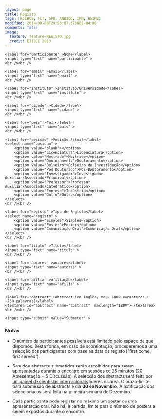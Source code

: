 ```yaml
---
layout: page
title: Registo
tags: [EJIBCE, FCT, SPB, ANBIOQ, IPN, BSIM2]
modified: 2014-08-08T20:53:07.573882-04:00
comments: false
image:
  feature: feature-REGISTO.jpg
  credit: EJIBCE 2013
---
```


<form id="submit" action="http://www.nmr.chem.uu.nl/~joao/ejibce/submit.php" method="POST">

    <label for="participante" >Nome</label>
    <input type="text" name="participante" >
    <br /><br />

    <label for="email" >Email</label>
    <input type="text" name="email" >
    <br /><br />

    <label for="instituto" >Instituto/Universidade</label>
    <input type="text" name="instituto" >
    <br /><br />

    <label for="cidade" >Cidade</label>
    <input type="text" name="cidade" >
    <br /><br />

    <label for="pais" >País</label>
    <input type="text" name="pais" >
    <br /><br />

    <label for="posicao" >Posição Actual</label>
    <select name="posicao" >
        <option value="blank"></option>
        <option value="Licenciatura">Licenciatura</option>
        <option value="Mestrado">Mestrado</option>
        <option value="Doutoramento">Doutoramento</option>
        <option value="Bolseiro">Bolseiro de Investigação</option>
        <option value="Pós-Doutorado">Pós-Doutoramento</option>
        <option value="Investigador">Investigador Auxiliar/Associado/Principal</option>
        <option value="Professor">Professor Auxiliar/Associado/Catedrático</option>
        <option value="Empresa">Indústria</option>
        <option value="Outro">Outro</option>
    </select>
    <br /><br />

    <label for="registo" >Tipo de Registo</label>
    <select name="registo" >
        <option value="Simples">Simples</option>
        <option value="Poster">Poster</option>
        <option value="Comunicação Oral">Comunicação Oral</option>
    </select>
    <br /><br />

    <label for="titulo" >Título</label>
    <input type="text" name="titulo" >
    <br /><br />

    <label for="autores" >Autores</label>
    <input type="text" name="autores" >
    <br /><br />

    <label for="afilia" >Afiliação</label>
    <input type="text" name="afilia" >
    <br /><br />

    <label for="abstract" >Abstract (em inglês, max. 1800 caracteres / ~250 palavras)</label>
    <textarea id="abstract" name="abstract"  maxlength="1800"></textarea>
    <br /><br />

    <input type="submit" value="Submeter" >
</form>

### Notas
* O número de participantes possíveis está limitado pelo espaço de que dispomos. Desta forma, em caso de sobrelotação, procederemos a uma selecção dos participantes com base na data de registo ("first come, first served").  

* Sete dos abstracts submetidos serão escolhidos para serem apresentados durante o encontro em sessões de 25 minutos (20 Apresentação + 5 Discussão). A selecção dos abstracts será feita por [um painel de cientistas internacionais](/acerca) líderes na área. O prazo-limite para submissão de abstracts é dia **30 de Novembro**. A notificação dos seleccionados será feita na primeira semana de Dezembro.  

* Cada participante pode registar no máximo um poster ou uma apresentação oral. Não há, à partida, limite para o número de posters a serem expostos durante o encontro.
